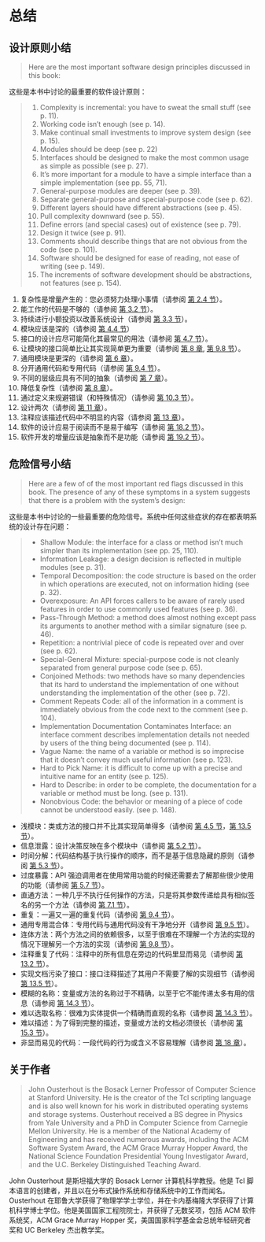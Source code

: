 # 总结

## 设计原则小结

> Here are the most important software design principles discussed in this book:

这些是本书中讨论的最重要的软件设计原则：

> 1. Complexity is incremental: you have to sweat the small stuff (see p. 11).
> 2. Working code isn’t enough (see p. 14).
> 3. Make continual small investments to improve system design (see p. 15).
> 4. Modules should be deep (see p. 22)
> 5. Interfaces should be designed to make the most common usage as simple as possible (see p. 27).
> 6. It’s more important for a module to have a simple interface than a simple implementation (see pp. 55, 71).
> 7. General-purpose modules are deeper (see p. 39).
> 8. Separate general-purpose and special-purpose code (see p. 62).
> 9. Different layers should have different abstractions (see p. 45).
> 10. Pull complexity downward (see p. 55).
> 11. Define errors (and special cases) out of existence (see p. 79).
> 12. Design it twice (see p. 91).
> 13. Comments should describe things that are not obvious from the code (see p. 101).
> 14. Software should be designed for ease of reading, not ease of writing (see p. 149).
> 15. The increments of software development should be abstractions, not features (see p. 154).

1. 复杂性是增量产生的：您必须努力处理小事情（请参阅 [第 2.4 节](ch02.md)）。
2. 能工作的代码是不够的（请参阅 [第 3.2 节](ch03.md)）。
3. 持续进行小额投资以改善系统设计（请参阅 [第 3.3 节](ch03.md)）。
4. 模块应该是深的（请参阅 [第 4.4 节](ch04.md)）
5. 接口的设计应尽可能简化其最常见的用法（请参阅 [第 4.7 节](ch04.md)）。
6. 让模块的接口简单比让其实现简单更为重要（请参阅 [第 8 章](ch08.md), [第 9.8 节](ch09.md)）。
7. 通用模块是更深的（请参阅 [第 6 章](ch06.md)）。
8. 分开通用代码和专用代码（请参阅 [第 9.4 节](ch09.md)）。
9. 不同的层级应具有不同的抽象（请参阅 [第 7 章](ch07.md)）。
10. 降低复杂性（请参阅 [第 8 章](ch08.md)）。
11. 通过定义来规避错误（和特殊情况）（请参阅 [第 10.3 节](ch10.md)）。
12. 设计两次（请参阅 [第 11 章](ch11.md)）。
13. 注释应该描述代码中不明显的内容（请参阅 [第 13 章](ch13.md)）。
14. 软件的设计应易于阅读而不是易于编写（请参阅 [第 18.2 节](ch18.md)）。
15. 软件开发的增量应该是抽象而不是功能（请参阅 [第 19.2 节](ch19.md)）。


## 危险信号小结

> Here are a few of of the most important red flags discussed in this book. The presence of any of these symptoms in a system suggests that there is a problem with the system’s design:

这些是本书中讨论的一些最重要的危险信号。系统中任何这些症状的存在都表明系统的设计存在问题：

> - Shallow Module: the interface for a class or method isn’t much simpler than its implementation (see pp. 25, 110).
> - Information Leakage: a design decision is reflected in multiple modules (see p. 31).
> - Temporal Decomposition: the code structure is based on the order in which operations are executed, not on information hiding (see p. 32).
> - Overexposure: An API forces callers to be aware of rarely used features in order to use commonly used features (see p. 36).
> - Pass-Through Method: a method does almost nothing except pass its arguments to another method with a similar signature (see p. 46).
> - Repetition: a nontrivial piece of code is repeated over and over (see p. 62).
> - Special-General Mixture: special-purpose code is not cleanly separated from general purpose code (see p. 65).
> - Conjoined Methods: two methods have so many dependencies that its hard to understand the implementation of one without understanding the implementation of the other (see p. 72).
> - Comment Repeats Code: all of the information in a comment is immediately obvious from the code next to the comment (see p. 104).
> - Implementation Documentation Contaminates Interface: an interface comment describes implementation details not needed by users of the thing being documented (see p. 114).
> - Vague Name: the name of a variable or method is so imprecise that it doesn’t convey much useful information (see p. 123).
> - Hard to Pick Name: it is difficult to come up with a precise and intuitive name for an entity (see p. 125).
> - Hard to Describe: in order to be complete, the documentation for a variable or method must be long. (see p. 131).
> - Nonobvious Code: the behavior or meaning of a piece of code cannot be understood easily. (see p. 148).

- 浅模块：类或方法的接口并不比其实现简单得多（请参阅 [第 4.5 节](ch04.md)，[第 13.5 节](ch13.md)）。
- 信息泄露：设计决策反映在多个模块中（请参阅 [第 5.2 节](ch05.md)）。
- 时间分解：代码结构基于执行操作的顺序，而不是基于信息隐藏的原则（请参阅 [第 5.3 节](ch05.md)）。
- 过度暴露：API 强迫调用者在使用常用功能的时候还需要去了解那些很少使用的功能（请参阅 [第 5.7 节](ch05.md)）。
- 直通方法：一种几乎不执行任何操作的方法，只是将其参数传递给具有相似签名的另一个方法（请参阅 [第 7.1 节](ch07.md)）。
- 重复：一遍又一遍的重复代码（请参阅 [第 9.4 节](ch09.md)）。
- 通用专用混合体：专用代码与通用代码没有干净地分开（请参阅 [第 9.5 节](ch09.md)）。
- 连体方法：两个方法之间的依赖很多，以至于很难在不理解一个方法的实现的情况下理解另一个方法的实现（请参阅 [第 9.8 节](ch09.md)）。
- 注释重复了代码：注释中的所有信息在旁边的代码里显而易见（请参阅 [第 13.2 节](ch13.md)）。
- 实现文档污染了接口：接口注释描述了其用户不需要了解的实现细节（请参阅 [第 13.5 节](ch13.md)）。
- 模糊的名称：变量或方法的名称过于不精确，以至于它不能传递太多有用的信息（请参阅 [第 14.3 节](ch14.md)）。
- 难以选取名称：很难为实体提供一个精确而直观的名称（请参阅 [第 14.3 节](ch14.md)）。
- 难以描述：为了得到完整的描述，变量或方法的文档必须很长（请参阅 [第 15.3 节](ch15.md)）。
- 非显而易见的代码：一段代码的行为或含义不容易理解（请参阅 [第 18 章](ch18.md)）。

## 关于作者

> John Ousterhout is the Bosack Lerner Professor of Computer Science at Stanford University. He is the creator of the Tcl scripting language and is also well known for his work in distributed operating systems and storage systems. Ousterhout received a BS degree in Physics from Yale University and a PhD in Computer Science from Carnegie Mellon University. He is a member of the National Academy of Engineering and has received numerous awards, including the ACM Software System Award, the ACM Grace Murray Hopper Award, the National Science Foundation Presidential Young Investigator Award, and the U.C. Berkeley Distinguished Teaching Award.

John Ousterhout 是斯坦福大学的 Bosack Lerner 计算机科学教授。他是 Tcl 脚本语言的创建者，并且以在分布式操作系统和存储系统中的工作而闻名。Ousterhout 在耶鲁大学获得了物理学学士学位，并在卡内基梅隆大学获得了计算机科学博士学位。他是美国国家工程院院士，并获得了无数奖项，包括 ACM 软件系统奖，ACM Grace Murray Hopper 奖，美国国家科学基金会总统年轻研究者奖和 UC Berkeley 杰出教学奖。
